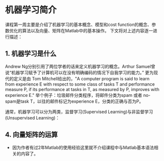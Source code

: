 # 机器学习简介
课程第一周主要是介绍了机器学习的基本概念、模型和cost function的概念、参数优化的算法以及向量、矩阵在Matlab中的基本操作。
下文将对上述内容逐一进行描述：
## 1. 机器学习是什么

Andrew Ng分别引用了两位学者的话来定义机器学习的概念。Arthur Samuel曾说“机器学习赋予了计算机可以在没有明确编码的情况下自我学习的能力。” 
更为现代的定义是由 Tom Mitchell给出的，"A computer program is said to learn from experience E with respect to some class of tasks T and performance measure P, if its performance at tasks in T, as measured by P, improves with experience E." 举个例子：垃圾邮件分类程序，将邮件分类为spam 或者 no-spam是task T，以往的邮件标记为experience E，分类的正确与否为P。

通常，机器学习可以分为两类，监督学习(Supervised Learning)与非监督学习(Unsupervised Learning)：


## 4. 向量矩阵的运算
- 因为作者有过2年Matlab的使用经验这里就不介绍课程中与Matlab基本语法相关的内容了。
